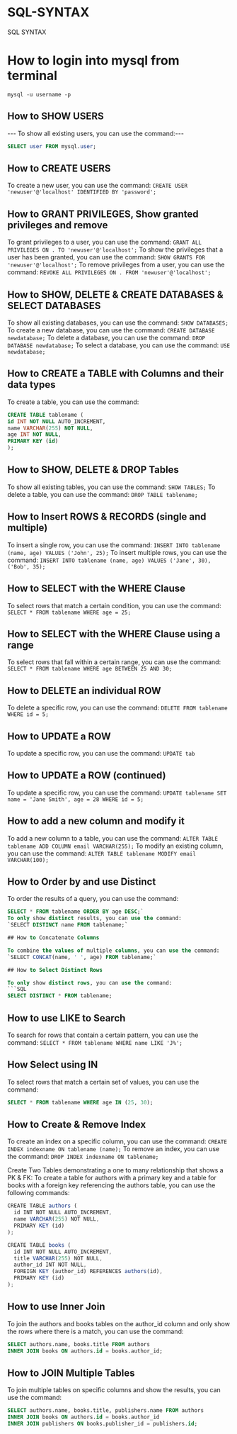# SQL-SYNTAX
SQL SYNTAX

# How to login into mysql from terminal

`mysql -u username -p`

## How to SHOW USERS

--- To show all existing users, you can use the command:---

```SQL
SELECT user FROM mysql.user;
```

## How to CREATE USERS

To create a new user, you can use the command:
`CREATE USER 'newuser'@'localhost' IDENTIFIED BY 'password';`

## How to GRANT PRIVILEGES, Show granted privileges and remove

To grant privileges to a user, you can use the command:
`GRANT ALL PRIVILEGES ON . TO 'newuser'@'localhost';`
To show the privileges that a user has been granted, you can use the command:
`SHOW GRANTS FOR 'newuser'@'localhost';`
To remove privileges from a user, you can use the command:
`REVOKE ALL PRIVILEGES ON . FROM 'newuser'@'localhost';`

## How to SHOW, DELETE & CREATE DATABASES & SELECT DATABASES

To show all existing databases, you can use the command:
`SHOW DATABASES;`
To create a new database, you can use the command:
`CREATE DATABASE newdatabase;`
To delete a database, you can use the command:
`DROP DATABASE newdatabase;`
To select a database, you can use the command:
`USE newdatabase;`

## How to CREATE a TABLE with Columns and their data types

To create a table, you can use the command:

```sql
CREATE TABLE tablename (
id INT NOT NULL AUTO_INCREMENT,
name VARCHAR(255) NOT NULL,
age INT NOT NULL,
PRIMARY KEY (id)
);
```

## How to SHOW, DELETE & DROP Tables

To show all existing tables, you can use the command:
`SHOW TABLES;`
To delete a table, you can use the command:
`DROP TABLE tablename;`

## How to Insert ROWS & RECORDS (single and multiple)

To insert a single row, you can use the command:
`INSERT INTO tablename (name, age) VALUES ('John', 25);`
To insert multiple rows, you can use the command:
`INSERT INTO tablename (name, age) VALUES ('Jane', 30), ('Bob', 35);`

## How to SELECT with the WHERE Clause

To select rows that match a certain condition, you can use the command:
`SELECT * FROM tablename WHERE age = 25;`

## How to SELECT with the WHERE Clause using a range

To select rows that fall within a certain range, you can use the command:
`SELECT * FROM tablename WHERE age BETWEEN 25 AND 30;`

## How to DELETE an individual ROW

To delete a specific row, you can use the command:
`DELETE FROM tablename WHERE id = 5;`

## How to UPDATE a ROW

To update a specific row, you can use the command:
`UPDATE tab`

## How to UPDATE a ROW (continued)

To update a specific row, you can use the command:
`UPDATE tablename SET name = 'Jane Smith', age = 28 WHERE id = 5;`

## How to add a new column and modify it

To add a new column to a table, you can use the command:
`ALTER TABLE tablename ADD COLUMN email VARCHAR(255);`
To modify an existing column, you can use the command:
`ALTER TABLE tablename MODIFY email VARCHAR(100);`

## How to Order by and use Distinct

To order the results of a query, you can use the command:

````SQL
SELECT * FROM tablename ORDER BY age DESC;`
To only show distinct results, you can use the command:
`SELECT DISTINCT name FROM tablename;`

## How to Concatenate Columns

To combine the values of multiple columns, you can use the command:
`SELECT CONCAT(name, ' ', age) FROM tablename;`

## How to Select Distinct Rows

To only show distinct rows, you can use the command:
```SQL
SELECT DISTINCT * FROM tablename;
````

## How to use LIKE to Search

To search for rows that contain a certain pattern, you can use the command:
`SELECT * FROM tablename WHERE name LIKE 'J%';`

## How Select using IN

To select rows that match a certain set of values, you can use the command:

```SQL
SELECT * FROM tablename WHERE age IN (25, 30);
```

## How to Create & Remove Index

To create an index on a specific column, you can use the command:
`CREATE INDEX indexname ON tablename (name);`
To remove an index, you can use the command:
`DROP INDEX indexname ON tablename;`

Create Two Tables demonstrating a one to many relationship that shows a PK & FK:
To create a table for authors with a primary key and a table for books with a foreign key referencing the authors table, you can use the following commands:

```JAVASCRIPT
CREATE TABLE authors (
  id INT NOT NULL AUTO_INCREMENT,
  name VARCHAR(255) NOT NULL,
  PRIMARY KEY (id)
);

CREATE TABLE books (
  id INT NOT NULL AUTO_INCREMENT,
  title VARCHAR(255) NOT NULL,
  author_id INT NOT NULL,
  FOREIGN KEY (author_id) REFERENCES authors(id),
  PRIMARY KEY (id)
);
```

## How to use Inner Join

To join the authors and books tables on the author_id column and only show the rows where there is a match, you can use the command:

```SQL
SELECT authors.name, books.title FROM authors
INNER JOIN books ON authors.id = books.author_id;
```

## How to JOIN Multiple Tables

To join multiple tables on specific columns and show the results, you can use the command:

```SQL
SELECT authors.name, books.title, publishers.name FROM authors
INNER JOIN books ON authors.id = books.author_id
INNER JOIN publishers ON books.publisher_id = publishers.id;
```
